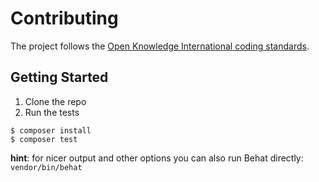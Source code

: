 # Contributing

The project follows the [Open Knowledge International coding standards](https://github.com/okfn/coding-standards).


## Getting Started

1. Clone the repo
2. Run the tests
```
$ composer install
$ composer test
```

**hint**: for nicer output and other options you can also run Behat directly: `vendor/bin/behat`

